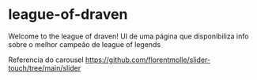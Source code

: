 # league-of-draven
Welcome to the league of draven! UI de uma página que disponibiliza info sobre o melhor campeão de league of legends


Referencia do carousel
https://github.com/florentmolle/slider-touch/tree/main/slider
